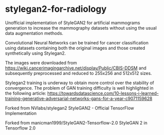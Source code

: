 # stylegan2-for-radiology
Unofficial implementation of StyleGAN2 for artificial mammograms generation to increase the mammography datasets without using the usual data augmentation methods.

Convolutional Neural Networks can be trained for cancer classification using datasets containing both the original images and those created synthetically using Stylegan2.  

The images were downloaded from https://wiki.cancerimagingarchive.net/display/Public/CBIS-DDSM  and subsequently preprocessed and reduced to 255x256 and 512x512 sizes.  

Stylegan2 training is underway to obtain more control over the stability of convergence. 
The problem of GAN training difficulty is well highlighted in the following article: https://towardsdatascience.com/10-lessons-i-learned-training-generative-adversarial-networks-gans-for-a-year-c9071159628

Forked from NVlabs/stylegan2
StyleGAN2 - Official TensorFlow Implementation

Forked from manicman1999/StyleGAN2-Tensorflow-2.0
StyleGAN 2 in Tensorflow 2.0



